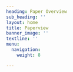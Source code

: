 ```yaml
---
heading: Paper Overview
sub_heading: ''
layout: home
title: Paperview
banner_image: ''
textline: ''
menu:
  navigation:
    weight: 8

---
```

